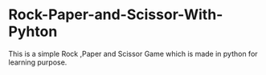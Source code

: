 # Rock-Paper-and-Scissor-With-Pyhton
This is a simple Rock ,Paper and Scissor Game which is made in python for learning purpose.
